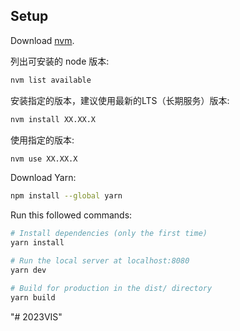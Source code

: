 ## Setup
Download [nvm](https://github.com/coreybutler/nvm-windows/releases).  <br>

列出可安装的 node 版本:  
``` bash
nvm list available
```

安装指定的版本，建议使用最新的LTS（长期服务）版本:
``` bash
nvm install XX.XX.X
```

使用指定的版本: 
``` bash
nvm use XX.XX.X
```

Download Yarn: 
``` bash
npm install --global yarn
```

Run this followed commands:<br>

``` bash
# Install dependencies (only the first time)
yarn install

# Run the local server at localhost:8080
yarn dev

# Build for production in the dist/ directory
yarn build
```
"# 2023VIS" 
